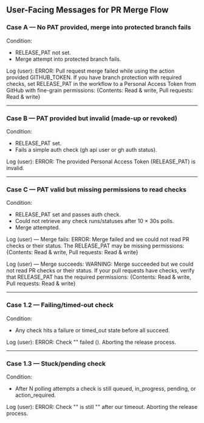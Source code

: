 ## User-Facing Messages for PR Merge Flow

### Case A — No PAT provided, merge into protected branch fails

Condition:

- RELEASE_PAT not set.
- Merge attempt into protected branch fails.

Log (user):
ERROR: Pull request merge failed while using the action provided GITHUB_TOKEN.
If you have branch protection with required checks, set RELEASE_PAT in the workflow to a Personal Access Token from GitHub with fine-grain permissions: {Contents: Read & write, Pull requests: Read & write}

---

### Case B — PAT provided but invalid (made-up or revoked)

Condition:

- RELEASE_PAT set.
- Fails a simple auth check (gh api user or gh auth status).

Log (user):
ERROR: The provided Personal Access Token (RELEASE_PAT) is invalid.

---

### Case C — PAT valid but missing permissions to read checks

Condition:

- RELEASE_PAT set and passes auth check.
- Could not retrieve any check runs/statuses after 10 × 30s polls.
- Merge attempted.

Log (user) — Merge fails:
ERROR: Merge failed and we could not read PR checks or their status.
The RELEASE_PAT may be missing permissions: {Contents: Read & write, Pull requests: Read & write}

Log (user) — Merge succeeds:
WARNING: Merge succeeded but we could not read PR checks or their status.
If your pull requests have checks, verify that RELEASE_PAT has the required permissions: {Contents: Read & write, Pull requests: Read & write}

---

### Case 1.2 — Failing/timed-out check

Condition:

- Any check hits a failure or timed_out state before all succeed.

Log (user):
ERROR: Check "<name>" failed (<value>). Aborting the release process.

---

### Case 1.3 — Stuck/pending check

Condition:

- After N polling attempts a check is still queued, in_progress, pending, or action_required.

Log (user):
ERROR: Check "<name>" is still "<state>" after our timeout. Aborting the release process.
